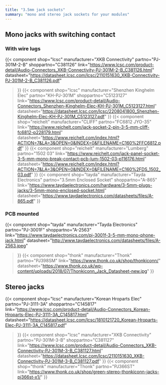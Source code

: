 ```yaml
---
title: "3.5mm jack sockets"
summary: "mono and stereo jack sockets for your modules"
--- 
```


## Mono jacks with switching contact
### With wire lugs
{{< component
    shop="lcsc"
    manufacturer="XKB Connectivity" 
    partno="PJ-301M-2-B"
    shoppartno="C381126"
    link="https://www.lcsc.com/product-detail/Audio-Connectors_XKB-Connectivity-PJ-301M-2-B_C381126.html"
    datasheet="https://datasheet.lcsc.com/lcsc/2110151630_XKB-Connectivity-PJ-301M-2-B_C381126.pdf"
>}}
{{< component
    shop="lcsc"
    manufacturer="Shenzhen Kinghelm Elec"
    partno="KH-PJ-301M"
    shoppartno="C5123127"
    link="https://www.lcsc.com/product-detail/Audio-Connectors_Shenzhen-Kinghelm-Elec-KH-PJ-301M_C5123127.html"
    datasheet="https://datasheet.lcsc.com/lcsc/2208041800_Shenzhen-Kinghelm-Elec-KH-PJ-301M_C5123127.pdf"
>}}
{{< component
    shop="reichelt"
    manufacturer="CLIFF"
    partno="FC6812 JYO-35"
    link="https://www.reichelt.com/jack-socket-2-pin-3-5-mm-cliff-fc6812-p228179.html"
    datasheet="https://www.reichelt.com/index.html?ACTION=7&LA=3&OPEN=0&INDEX=0&FILENAME=C160%2FFC6812.pdf"
>}}
{{< component
    shop="reichelt"
    manufacturer="Lumberg"
    partno="1502 03"
    link="https://www.reichelt.com/jack-panel-socket-3-5-mm-mono-break-contact-pcb-lum-1502-03-p116176.html"
    datasheet="https://www.reichelt.com/index.html?ACTION=7&LA=3&OPEN=0&INDEX=0&FILENAME=C160%2FDS_1502_03.pdf"
>}}
{{< component
    shop="tayda"
    manufacturer="Tayda Electronics"
    partno="3.5mm Enclosed Socket"
    shoppartno="A-865"
    link="https://www.taydaelectronics.com/hardware/3-5mm-plugs-jacks/3-5mm-mono-enclosed-socket.html"
    datasheet="https://www.taydaelectronics.com/datasheets/files/A-865.pdf"
>}}

### PCB mounted
{{< component
    shop="tayda"
    manufacturer="Tayda Electronics"
    partno="PJ-3001F"
    shoppartno="A-2563"
    link="https://www.taydaelectronics.com/pj-3001f-3-5-mm-mono-phone-jack.html"
    datasheet="http://www.taydaelectronics.com/datasheets/files/A-2563.jpeg"
>}}
{{< component
    shop="thonk"
    manufacturer="Thonk"
    partno="PJ398SM"
    link="https://www.thonk.co.uk/shop/thonkiconn/"
    datasheet="https://www.thonk.co.uk/wp-content/uploads/2018/07/Thonkiconn_Jack_Datasheet-new.jpg"
>}}

## Stereo jacks
{{< component
    shop="lcsc"
    manufacturer="Korean Hroparts Elec"
    partno="PJ-3111-3A"
    shoppartno="C145817"
    link="https://www.lcsc.com/product-detail/Audio-Connectors_Korean-Hroparts-Elec-PJ-3111-3A_C145817.html"
    datasheet="https://datasheet.lcsc.com/lcsc/1810121720_Korean-Hroparts-Elec-PJ-3111-3A_C145817.pdf"
>}}
{{< component
    shop="lcsc"
    manufacturer="XKB Connectivity"
    partno="PJ-301M-3-B"
    shoppartno="C381127"
    link="https://www.lcsc.com/product-detail/Audio-Connectors_XKB-Connectivity-PJ-301M-3-B_C381127.html"
    datasheet="https://datasheet.lcsc.com/lcsc/2110151630_XKB-Connectivity-PJ-301M-3-B_C381127.pdf"
>}}
{{< component
    shop="thonk"
    manufacturer="Thonk"
    partno="PJ366ST"
    link="https://www.thonk.co.uk/shop/green-stereo-thonkiconn-jacks-pj366st-x1/"
>}}
